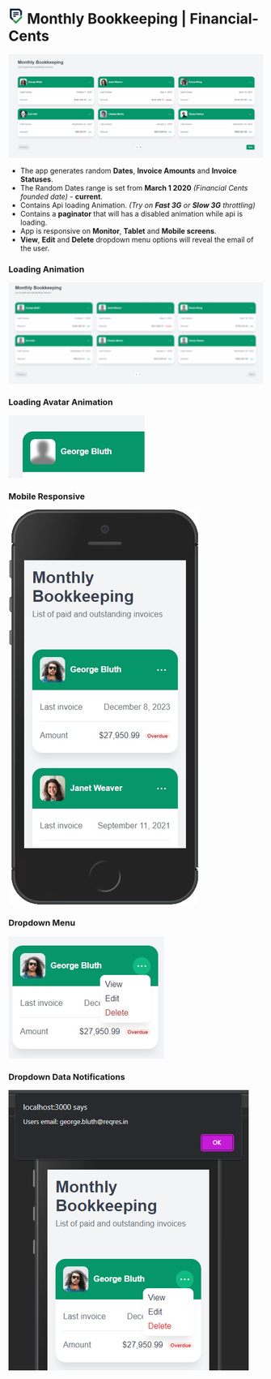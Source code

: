 # <img src="./public/favicon.png" alt="Financial Cents" width="30px"/> Monthly Bookkeeping | Financial-Cents

![](./Readme/main.jpg)
* The app generates random **Dates**, **Invoice Amounts** and **Invoice Statuses**.
* The Random Dates range is set from **March 1 2020** *(Financial Cents founded date)* - **current**.
* Contains Api loading Animation. *(Try on **Fast 3G** or **Slow 3G** throttling)*
* Contains a **paginator** that will has a disabled animation while api is loading.
* App is responsive on **Monitor**, **Tablet** and **Mobile screens**.
* **View**, **Edit** and **Delete** dropdown menu options will reveal the email of the user.
### Loading Animation
![](./Readme/loading.jpg)
### Loading Avatar Animation

![](./Readme/loading_avatar.jpg)
### Mobile Responsive
![](./Readme/phone.png)
### Dropdown Menu
![](./Readme/dropdown.jpg)
### Dropdown Data Notifications
![](./Readme/notification.png)

